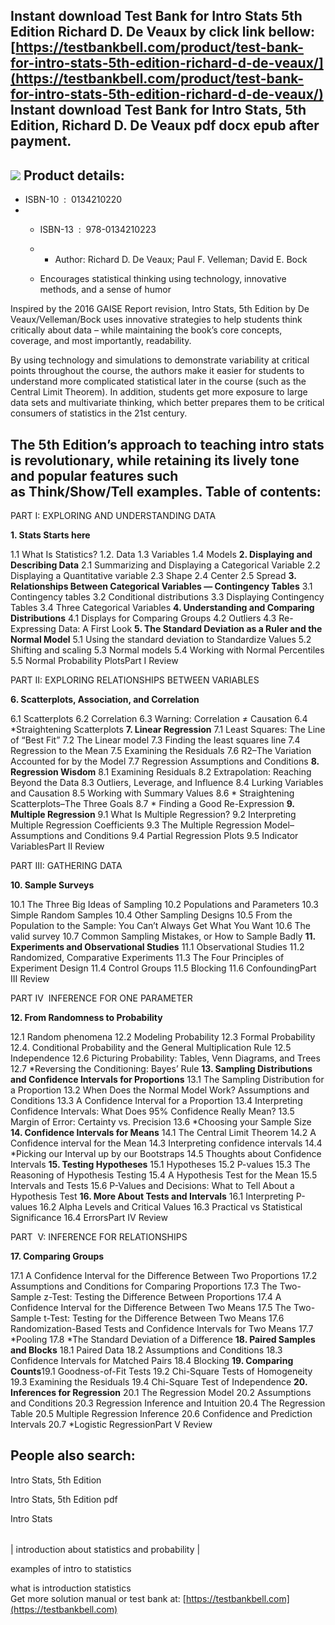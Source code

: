 Instant download **Test Bank for Intro Stats 5th Edition Richard D. De Veaux** by click link bellow:  
[https://testbankbell.com/product/test-bank-for-intro-stats-5th-edition-richard-d-de-veaux/](https://testbankbell.com/product/test-bank-for-intro-stats-5th-edition-richard-d-de-veaux/)  
**Instant download Test Bank for Intro Stats, 5th Edition, Richard D. De Veaux pdf docx epub after payment.**
-------------------------------------------------------------------------------------------------------------


![](https://testbankbell.com/wp-content/uploads/2023/05/9780134210223_TestBank.jpg)
**Product details:**
--------------------


* ISBN-10 ‏ : ‎ 0134210220
* * ISBN-13 ‏ : ‎ 978-0134210223
  * * Author: Richard D. De Veaux; Paul F. Velleman; David E. Bock
   
  * Encourages statistical thinking using technology, innovative methods, and a sense of humor
 
Inspired by the 2016 GAISE Report revision, Intro Stats, 5th Edition by De Veaux/Velleman/Bock uses innovative strategies to help students think critically about data – while maintaining the book’s core concepts, coverage, and most importantly, readability.

By using technology and simulations to demonstrate variability at critical points throughout the course, the authors make it easier for students to understand more complicated statistical later in the course (such as the Central Limit Theorem). In addition, students get more exposure to large data sets and multivariate thinking, which better prepares them to be critical consumers of statistics in the 21st century.

The 5th Edition’s approach to teaching intro stats is revolutionary, while retaining its lively tone and popular features such as Think/Show/Tell examples.
**Table of contents:**
----------------------


PART I: EXPLORING AND UNDERSTANDING DATA

**1. Stats Starts here**

1.1 What Is Statistics?
1.2. Data
1.3 Variables
1.4 Models
**2. Displaying and Describing Data**
2.1 Summarizing and Displaying a Categorical Variable
2.2 Displaying a Quantitative variable
2.3 Shape
2.4 Center
2.5 Spread
**3. Relationships Between Categorical Variables — Contingency Tables**
3.1 Contingency tables
3.2 Conditional distributions
3.3 Displaying Contingency Tables
3.4 Three Categorical Variables
**4. Understanding and Comparing Distributions**
4.1 Displays for Comparing Groups
4.2 Outliers
4.3 Re-Expressing Data: A First Look
**5. The Standard Deviation as a Ruler and the Normal Model**
5.1 Using the standard deviation to Standardize Values
5.2 Shifting and scaling
5.3 Normal models
5.4 Working with Normal Percentiles
5.5 Normal Probability PlotsPart I Review

PART II: EXPLORING RELATIONSHIPS BETWEEN VARIABLES

**6. Scatterplots, Association, and Correlation**

6.1 Scatterplots
6.2 Correlation
6.3 Warning: Correlation ≠ Causation
6.4 \*Straightening Scatterplots
**7. Linear Regression**
7.1 Least Squares: The Line of “Best Fit”
7.2 The Linear model
7.3 Finding the least squares line
7.4 Regression to the Mean
7.5 Examining the Residuals
7.6 R2–The Variation Accounted for by the Model
7.7 Regression Assumptions and Conditions
**8. Regression Wisdom**
8.1 Examining Residuals
8.2 Extrapolation: Reaching Beyond the Data
8.3 Outliers, Leverage, and Influence
8.4 Lurking Variables and Causation
8.5 Working with Summary Values
8.6 \* Straightening Scatterplots–The Three Goals
8.7 \* Finding a Good Re-Expression
**9. Multiple Regression**
9.1 What Is Multiple Regression?
9.2 Interpreting Multiple Regression Coefficients
9.3 The Multiple Regression Model–Assumptions and Conditions
9.4 Partial Regression Plots
9.5 Indicator VariablesPart II Review

PART III: GATHERING DATA

**10. Sample Surveys**

10.1 The Three Big Ideas of Sampling
10.2 Populations and Parameters
10.3 Simple Random Samples
10.4 Other Sampling Designs
10.5 From the Population to the Sample: You Can’t Always Get What You Want
10.6 The valid survey
10.7 Common Sampling Mistakes, or How to Sample Badly
**11. Experiments and Observational Studies**
11.1 Observational Studies
11.2 Randomized, Comparative Experiments
11.3 The Four Principles of Experiment Design
11.4 Control Groups
11.5 Blocking
11.6 ConfoundingPart III Review

PART IV  INFERENCE FOR ONE PARAMETER

**12. From Randomness to Probability**

12.1 Random phenomena
12.2 Modeling Probability
12.3 Formal Probability
12.4. Conditional Probability and the General Multiplication Rule
12.5 Independence
12.6 Picturing Probability: Tables, Venn Diagrams, and Trees
12.7 \*Reversing the Conditioning: Bayes’ Rule
**13. Sampling Distributions and Confidence Intervals for Proportions**
13.1 The Sampling Distribution for a Proportion
13.2 When Does the Normal Model Work? Assumptions and Conditions
13.3 A Confidence Interval for a Proportion
13.4 Interpreting Confidence Intervals: What Does 95% Confidence Really Mean?
13.5 Margin of Error: Certainty vs. Precision
13.6 \*Choosing your Sample Size
**14. Confidence Intervals for Means**
14.1 The Central Limit Theorem
14.2 A Confidence interval for the Mean
14.3 Interpreting confidence intervals
14.4 \*Picking our Interval up by our Bootstraps
14.5 Thoughts about Confidence Intervals
**15. Testing Hypotheses**
15.1 Hypotheses
15.2 P-values
15.3 The Reasoning of Hypothesis Testing
15.4 A Hypothesis Test for the Mean
15.5 Intervals and Tests
15.6 P-Values and Decisions: What to Tell About a Hypothesis Test
**16. More About Tests and Intervals**
16.1 Interpreting P-values
16.2 Alpha Levels and Critical Values
16.3 Practical vs Statistical Significance
16.4 ErrorsPart IV Review

PART  V: INFERENCE FOR RELATIONSHIPS

**17. Comparing Groups**

17.1 A Confidence Interval for the Difference Between Two Proportions
17.2 Assumptions and Conditions for Comparing Proportions
17.3 The Two-Sample z-Test: Testing the Difference Between Proportions
17.4 A Confidence Interval for the Difference Between Two Means
17.5 The Two-Sample t-Test: Testing for the Difference Between Two Means
17.6 Randomization-Based Tests and Confidence Intervals for Two Means
17.7 \*Pooling
17.8 \*The Standard Deviation of a Difference
**18. Paired Samples and Blocks**
18.1 Paired Data
18.2 Assumptions and Conditions
18.3 Confidence Intervals for Matched Pairs
18.4 Blocking
**19. Comparing Counts**19.1 Goodness-of-Fit Tests
19.2 Chi-Square Tests of Homogeneity
19.3 Examining the Residuals
19.4 Chi-Square Test of Independence
**20. Inferences for Regression**
20.1 The Regression Model
20.2 Assumptions and Conditions
20.3 Regression Inference and Intuition
20.4 The Regression Table
20.5 Multiple Regression Inference
20.6 Confidence and Prediction Intervals
20.7 \*Logistic RegressionPart V Review


**People also search:**
-----------------------


Intro Stats, 5th Edition

Intro Stats, 5th Edition pdf

Intro Stats


|  |
| --- |
| 
introduction about statistics and probability
 |


 examples of intro to statistics

 what is introduction statistics  
  Get more solution manual or test bank at: [https://testbankbell.com](https://testbankbell.com)
